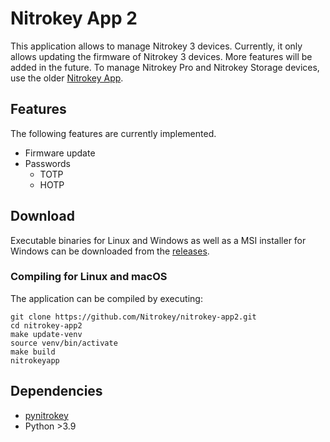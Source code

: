 # Nitrokey App 2

This application allows to manage Nitrokey 3 devices. Currently, it only allows updating the firmware of Nitrokey 3 devices. More features will be added in the future. To manage Nitrokey Pro and Nitrokey Storage devices, use the older [Nitrokey App](https://github.com/Nitrokey/nitrokey-app).

## Features

The following features are currently implemented.

- Firmware update
- Passwords
    - TOTP
    - HOTP

## Download

Executable binaries for Linux and Windows as well as a MSI installer for Windows can be downloaded from the [releases](https://github.com/Nitrokey/nitrokey-app2/releases).

### Compiling for Linux and macOS

The application can be compiled by executing:

```
git clone https://github.com/Nitrokey/nitrokey-app2.git
cd nitrokey-app2
make update-venv
source venv/bin/activate
make build
nitrokeyapp
```

## Dependencies

* [pynitrokey ](https://github.com/Nitrokey/pynitrokey)
* Python >3.9

